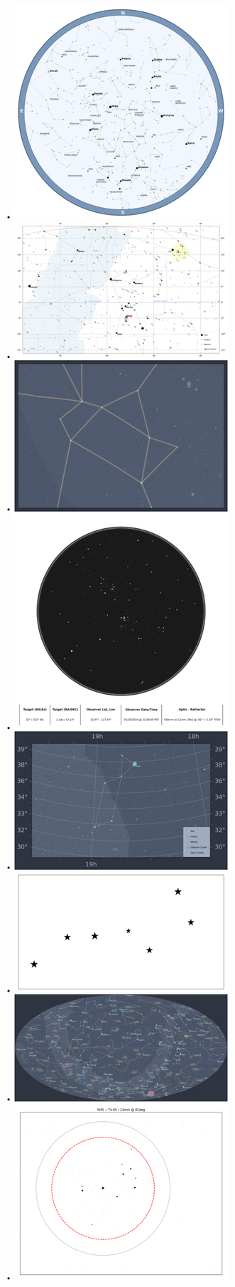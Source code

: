 <div class="grid cards" markdown>

- ![starchart-blue](images/examples/example_01.png)
- ![map-orion](images/map-orion.png)
- ![map-sgr](images/map-sgr.png)
- ![optic-p2](images/optic-p2.png)
- ![map-lyra](images/map-lyra.png)
- ![big-dipper](images/examples/example_06.png)
- ![map-mollweide](images/map-mollweide.png)
- ![scope-fov](images/examples/example_04.png)

</div>